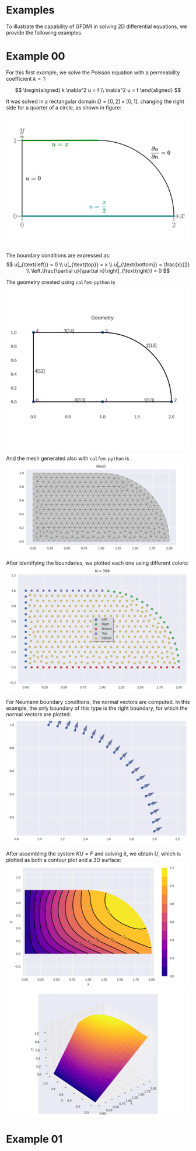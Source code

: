 # Examples
To illustrate the capability of GFDMI in solving 2D differential equations, we provide the following examples.

# Example 00
For this first example, we solve the Poisson equation with a permeability coefficient $k=1$:

$$
\begin{aligned}
k \nabla^2 u = f \\
\nabla^2 u = f
\end{aligned}
$$

It was solved in a rectangular domain $\Omega = [0,2]\times[0,1]$, changing the right side for a quarter of a circle, as shown in figure:

![Ex00 boundary conditions.](figures/00BC.svg)

The boundary conditions are expressed as:
$$
u|_{\text{left}} = 0 \\
u|_{\text{top}} = x \\
u|_{\text{bottom}} = \frac{x}{2} \\
\left.\frac{\partial u}{\partial n}\right|_{\text{right}} = 0
$$

The geometry created using `calfem-python` is
![Ex00 geometry](figures/00geometry.jpg)

And the mesh generated also with `calfem-python` is
![Ex00 mesh](figures/00mesh.jpg)

After identifying the boundaries, we plotted each one using different colors:
![Ex00 nodes in colors](figures/00nodes.jpg)

For Neumann boundary conditions, the normal vectors are computed. In this example, the only boundary of this type is the right boundary, for which the normal vectors are plotted:
![](figures/00normal.jpg)

After assembling the system $KU=F$ and solving it, we obtain $U$, which is plotted as both a contour plot and a 3D surface:
![](figures/00contourf.jpg)
![](figures/003d.jpg)

# Example 01
